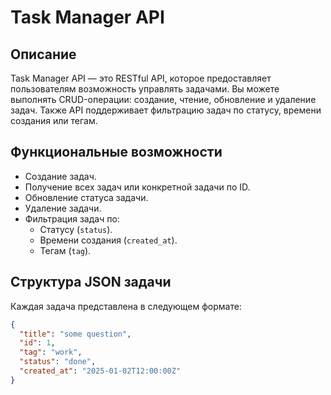 # Task Manager API

## Описание

Task Manager API — это RESTful API, которое предоставляет пользователям возможность управлять задачами. Вы можете выполнять CRUD-операции: создание, чтение, обновление и удаление задач. Также API поддерживает фильтрацию задач по статусу, времени создания или тегам.

## Функциональные возможности

- Создание задач.
- Получение всех задач или конкретной задачи по ID.
- Обновление статуса задачи.
- Удаление задачи.
- Фильтрация задач по:
  - Статусу (`status`).
  - Времени создания (`created_at`).
  - Тегам (`tag`).

## Структура JSON задачи

Каждая задача представлена в следующем формате:

```json
{
  "title": "some question",
  "id": 1,
  "tag": "work",
  "status": "done",
  "created_at": "2025-01-02T12:00:00Z"
}
